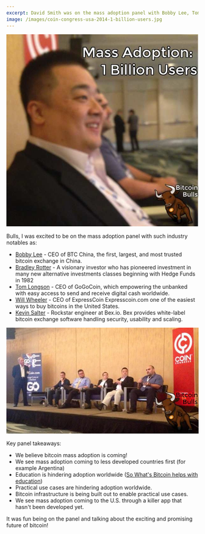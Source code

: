 ```yaml
---
excerpt: David Smith was on the mass adoption panel with Bobby Lee, Tom Longson, Will Wheeler, Kevin Salter, and Bradley Rotter. We talked about the challenges bitcoin faces in achieving quick mass adoption and how to overcome them.
image: /images/coin-congress-usa-2014-1-billion-users.jpg
---
```


![Coin Congress Bitcoin mass adoption 1 billion users](/images/coin-congress-usa-2014-1-billion-users.jpg "Coin Congress Bitcoin mass adoption 1 billion users")

Bulls, I was excited to be on the mass adoption panel with such industry notables as:

 * [Bobby Lee](https://twitter.com/bobbyclee) - CEO of BTC China, the first, largest, and most trusted bitcoin exchange in China.
 * [Bradley Rotter](https://twitter.com/brotter) - A visionary investor who has pioneered investment in many new alternative investments classes beginning with Hedge Funds in 1982
 * [Tom Longson](https://twitter.com/nym) - CEO of GoGoCoin, which empowering the unbanked with easy access to send and receive digital cash worldwide.
 * [Will Wheeler](https://twitter.com/wheelerwj) - CEO of ExpressCoin Expresscoin.com one of the easiest ways to buy bitcoins in the United States.
 * [Kevin Salter](https://twitter.com/KevinSalter) - Rockstar engineer at Bex.io. Bex provides white-label bitcoin exchange software handling security, usability and scaling.

![moderator Bradley Rotter and panelists Kevin Salter, Tom Longson, David Smith, Bobby Lee, and Will Wheeler](/images/coin-congress-mass-adoption-panel.jpg)

Key panel takeaways:

 - We believe bitcoin mass adoption is coming!
 - We see mass adoption coming to less developed countries first (for example Argentina)
 - Education is hindering adoption worldwide ([So What's Bitcoin helps with education](http://www.sowhatsbitcoin.com))
 - Practical use cases are hindering adoption worldwide.
 - Bitcoin infrastructure is being built out to enable practical use cases.
 - We see mass adoption coming to the U.S. through a killer app that hasn't been developed yet.

It was fun being on the panel and talking about the exciting and promising future of bitcoin!